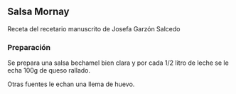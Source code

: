 ## Salsa Mornay

Receta del recetario manuscrito de Josefa Garzón Salcedo

### Preparación

Se prepara una salsa bechamel bien clara
y por cada 1/2 litro de leche se le echa 100g de queso rallado.

Otras fuentes le echan una llema de huevo.





